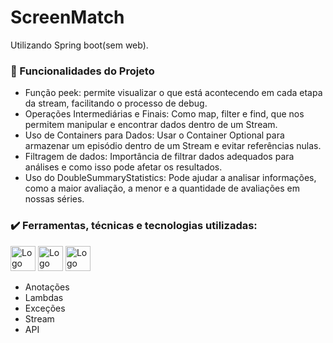 
<div class="title">
    <h1>ScreenMatch</h1>
</div>

<div class="about">
    <p>
        Utilizando Spring boot(sem web).
    </p>
</div>


<div class="features">
    <h3>🔨 Funcionalidades do Projeto</h3>

- Função peek: permite visualizar o que está acontecendo em cada etapa da stream, facilitando o processo de debug.
- Operações Intermediárias e Finais: Como map, filter e find, que nos permitem manipular e encontrar dados dentro de um Stream.
- Uso de Containers para Dados: Usar o Container Optional para armazenar um episódio dentro de um Stream e evitar referências nulas.
- Filtragem de dados: Importância de filtrar dados adequados para análises e como isso pode afetar os resultados.
- Uso do DoubleSummaryStatistics: Pode ajudar a analisar informações, como a maior avaliação, a menor e a quantidade de avaliações em nossas séries.

</div>


<div class="tec">
    <h3>✔️ Ferramentas, técnicas e tecnologias utilizadas:</h3>
        <img loading="lazy" src="https://cdn.jsdelivr.net/gh/devicons/devicon@latest/icons/java/java-original-wordmark.svg" width="40" height="40" alt="Logo do Java"/>
        <img loading="lazy" src="https://cdn.jsdelivr.net/gh/devicons/devicon@latest/icons/spring/spring-original-wordmark.svg" width="40" height="40" alt="Logo do Spring"/>
        <img loading="lazy" src="https://cdn.jsdelivr.net/gh/devicons/devicon@latest/icons/maven/maven-original-wordmark.svg" width="40" height="40" alt="Logo do Maven"/>
        
- Anotações
- Lambdas
- Exceções
- Stream
- API
</div>

